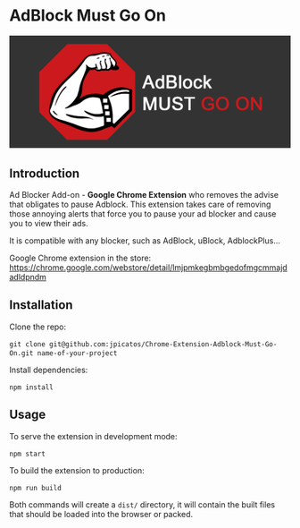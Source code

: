 # AdBlock Must Go On

![anuncio grande](/assets/anuncio%20grande.jpg)

## Introduction
Ad Blocker Add-on - **Google Chrome Extension** who removes the advise that obligates to pause Adblock.
This extension takes care of removing those annoying alerts that force you to pause your ad blocker and cause you to view their ads.

It is compatible with any blocker, such as AdBlock, uBlock, AdblockPlus...

Google Chrome extension in the store: https://chrome.google.com/webstore/detail/lmjpmkegbmbgedofmgcmmajdadldpndm

## Installation

Clone the repo:

```
git clone git@github.com:jpicatos/Chrome-Extension-Adblock-Must-Go-On.git name-of-your-project
```

Install dependencies:

```
npm install
```

## Usage
To serve the extension in development mode:
```
npm start
```
To build the extension to production:
```
npm run build
```

Both commands will create a `dist/` directory, it will contain the built files that should be loaded into the browser or packed.
